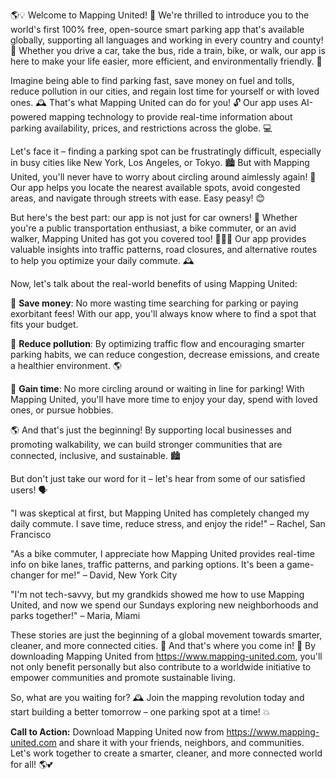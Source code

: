 🌎💡 Welcome to Mapping United! 🎉 We're thrilled to introduce you to the world's first 100% free, open-source smart parking app that's available globally, supporting all languages and working in every country and county! 🌟 Whether you drive a car, take the bus, ride a train, bike, or walk, our app is here to make your life easier, more efficient, and environmentally friendly. 💚

Imagine being able to find parking fast, save money on fuel and tolls, reduce pollution in our cities, and regain lost time for yourself or with loved ones. 🕰️ That's what Mapping United can do for you! 🔓 Our app uses AI-powered mapping technology to provide real-time information about parking availability, prices, and restrictions across the globe. 💻

Let's face it – finding a parking spot can be frustratingly difficult, especially in busy cities like New York, Los Angeles, or Tokyo. 🏙️ But with Mapping United, you'll never have to worry about circling around aimlessly again! 🚗 Our app helps you locate the nearest available spots, avoid congested areas, and navigate through streets with ease. Easy peasy! 😊

But here's the best part: our app is not just for car owners! 🚗 Whether you're a public transportation enthusiast, a bike commuter, or an avid walker, Mapping United has got you covered too! 🚌🚴‍♀️ Our app provides valuable insights into traffic patterns, road closures, and alternative routes to help you optimize your daily commute. 🕰️

Now, let's talk about the real-world benefits of using Mapping United:

💸 **Save money**: No more wasting time searching for parking or paying exorbitant fees! With our app, you'll always know where to find a spot that fits your budget.

🌟 **Reduce pollution**: By optimizing traffic flow and encouraging smarter parking habits, we can reduce congestion, decrease emissions, and create a healthier environment. 🌎

💪 **Gain time**: No more circling around or waiting in line for parking! With Mapping United, you'll have more time to enjoy your day, spend with loved ones, or pursue hobbies.

🌎 And that's just the beginning! By supporting local businesses and promoting walkability, we can build stronger communities that are connected, inclusive, and sustainable. 🏙️

But don't just take our word for it – let's hear from some of our satisfied users! 🗣️

"I was skeptical at first, but Mapping United has completely changed my daily commute. I save time, reduce stress, and enjoy the ride!" – Rachel, San Francisco

"As a bike commuter, I appreciate how Mapping United provides real-time info on bike lanes, traffic patterns, and parking options. It's been a game-changer for me!" – David, New York City

"I'm not tech-savvy, but my grandkids showed me how to use Mapping United, and now we spend our Sundays exploring new neighborhoods and parks together!" – Maria, Miami

These stories are just the beginning of a global movement towards smarter, cleaner, and more connected cities. 🌟 And that's where you come in! 🎉 By downloading Mapping United from https://www.mapping-united.com, you'll not only benefit personally but also contribute to a worldwide initiative to empower communities and promote sustainable living.

So, what are you waiting for? 🕰️ Join the mapping revolution today and start building a better tomorrow – one parking spot at a time! 💥

**Call to Action:** Download Mapping United now from https://www.mapping-united.com and share it with your friends, neighbors, and communities. Let's work together to create a smarter, cleaner, and more connected world for all! 🌎💕